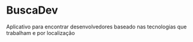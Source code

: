 # BuscaDev
 Aplicativo para encontrar desenvolvedores baseado nas tecnologias que trabalham e por localização

